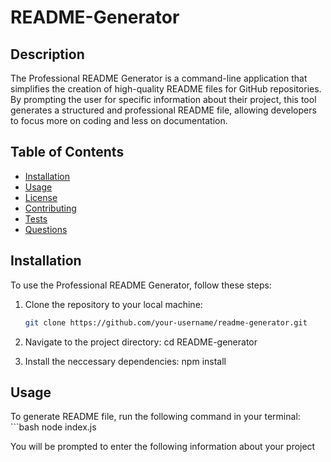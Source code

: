 # README-Generator

## Description
The Professional README Generator is a command-line application that simplifies the creation of high-quality README files for GitHub repositories. By prompting the user for specific information about their project, this tool generates a structured and professional README file, allowing developers to focus more on coding and less on documentation.

## Table of Contents
- [Installation](#installation)
- [Usage](#usage)
- [License](#license)
- [Contributing](#contributing)
- [Tests](#tests)
- [Questions](#questions)

## Installation
To use the Professional README Generator, follow these steps:

1. Clone the repository to your local machine:
   ```bash
   git clone https://github.com/your-username/readme-generator.git

2. Navigate to the project directory:
    cd README-generator

3. Install the neccessary dependencies:
    npm install

## Usage
To generate README file, run the following command in your terminal:
    ```bash
    node index.js

You will be prompted to enter the following information about your project
